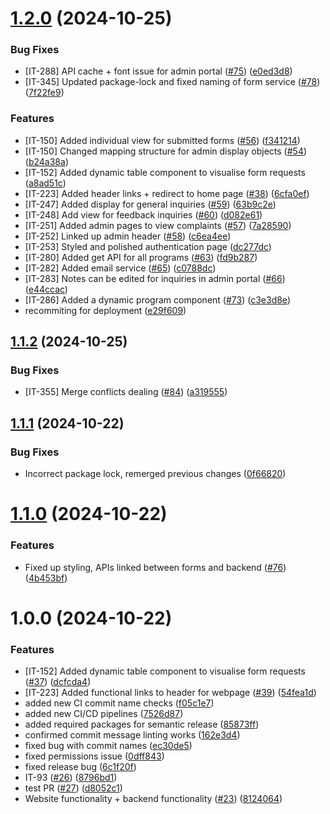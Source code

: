 # [1.2.0](https://github.com/cinqueh/langwarrin-community-centre/compare/v1.1.2...v1.2.0) (2024-10-25)


### Bug Fixes

* [IT-288] API cache + font issue for admin portal ([#75](https://github.com/cinqueh/langwarrin-community-centre/issues/75)) ([e0ed3d8](https://github.com/cinqueh/langwarrin-community-centre/commit/e0ed3d830abcac606f0a1453e5eba96d52ec978a))
* [IT-345] Updated package-lock and fixed naming of form service ([#78](https://github.com/cinqueh/langwarrin-community-centre/issues/78)) ([7f22fe9](https://github.com/cinqueh/langwarrin-community-centre/commit/7f22fe9cc5bb9a3af0d805eb811cf821d3ec3fcc))


### Features

* [IT-150] Added individual view for submitted forms ([#56](https://github.com/cinqueh/langwarrin-community-centre/issues/56)) ([f341214](https://github.com/cinqueh/langwarrin-community-centre/commit/f3412147b274f62e21aeffaedddfcb75fc761725))
* [IT-150] Changed mapping structure for admin display objects ([#54](https://github.com/cinqueh/langwarrin-community-centre/issues/54)) ([b24a38a](https://github.com/cinqueh/langwarrin-community-centre/commit/b24a38a8a87be86311b71e0a6841b045a4e609bc))
* [IT-152] Added dynamic table component to visualise form requests ([a8ad51c](https://github.com/cinqueh/langwarrin-community-centre/commit/a8ad51c091292745565cf3f4f0043e31196b7e24))
* [IT-223] Added header links + redirect to home page ([#38](https://github.com/cinqueh/langwarrin-community-centre/issues/38)) ([6cfa0ef](https://github.com/cinqueh/langwarrin-community-centre/commit/6cfa0ef00e866d7ac497ae60a19649ba56b4caab))
* [IT-247] Added display for general inquiries ([#59](https://github.com/cinqueh/langwarrin-community-centre/issues/59)) ([63b9c2e](https://github.com/cinqueh/langwarrin-community-centre/commit/63b9c2e7d4910ad55e731a473f73e9818b3d0598))
* [IT-248] Add view for feedback inquiries ([#60](https://github.com/cinqueh/langwarrin-community-centre/issues/60)) ([d082e61](https://github.com/cinqueh/langwarrin-community-centre/commit/d082e61bd5246c24976639649b5e816f2f5ef43e))
* [IT-251] Added admin pages to view complaints ([#57](https://github.com/cinqueh/langwarrin-community-centre/issues/57)) ([7a28590](https://github.com/cinqueh/langwarrin-community-centre/commit/7a28590aeba58f4a7c18bc61704db026dd692a4c))
* [IT-252] Linked up admin header ([#58](https://github.com/cinqueh/langwarrin-community-centre/issues/58)) ([c6ea4ee](https://github.com/cinqueh/langwarrin-community-centre/commit/c6ea4ee2aaf792500d3aa3f735bcf0ff9bb12c24))
* [IT-253] Styled and polished authentication page ([dc277dc](https://github.com/cinqueh/langwarrin-community-centre/commit/dc277dcee3dec7d3bd781a8464556513937a022c))
* [IT-280] Added get API for all programs ([#63](https://github.com/cinqueh/langwarrin-community-centre/issues/63)) ([fd9b287](https://github.com/cinqueh/langwarrin-community-centre/commit/fd9b2874f1d65bb5150b085c9b5f127da75b56dc))
* [IT-282] Added email service ([#65](https://github.com/cinqueh/langwarrin-community-centre/issues/65)) ([c0788dc](https://github.com/cinqueh/langwarrin-community-centre/commit/c0788dc2337d57da75a160faf14d48a8f66d8f34))
* [IT-283] Notes can be edited for inquiries in admin portal ([#66](https://github.com/cinqueh/langwarrin-community-centre/issues/66)) ([e44ccac](https://github.com/cinqueh/langwarrin-community-centre/commit/e44ccacbc7ad14df820025ce17b4c695421f15a2))
* [IT-286] Added a dynamic program component ([#73](https://github.com/cinqueh/langwarrin-community-centre/issues/73)) ([c3e3d8e](https://github.com/cinqueh/langwarrin-community-centre/commit/c3e3d8e85f6cca19355f023ad3c50fe7b6033ed5))
* recommiting for deployment ([e29f609](https://github.com/cinqueh/langwarrin-community-centre/commit/e29f6092f4e2b022e67a7a6419be84225f4080c5))

## [1.1.2](https://github.com/cinqueh/langwarrin-community-centre/compare/v1.1.1...v1.1.2) (2024-10-25)


### Bug Fixes

* [IT-355] Merge conflicts dealing ([#84](https://github.com/cinqueh/langwarrin-community-centre/issues/84)) ([a319555](https://github.com/cinqueh/langwarrin-community-centre/commit/a3195551129b4fd395ad549c3477a6e92f02fc42))

## [1.1.1](https://github.com/cinqueh/langwarrin-community-centre/compare/v1.1.0...v1.1.1) (2024-10-22)


### Bug Fixes

* Incorrect package lock, remerged previous changes ([0f66820](https://github.com/cinqueh/langwarrin-community-centre/commit/0f668208f25a81fdb55cc6607f5fcaf799840949))

# [1.1.0](https://github.com/cinqueh/langwarrin-community-centre/compare/v1.0.0...v1.1.0) (2024-10-22)


### Features

* Fixed up styling, APIs linked between forms and backend ([#76](https://github.com/cinqueh/langwarrin-community-centre/issues/76)) ([4b453bf](https://github.com/cinqueh/langwarrin-community-centre/commit/4b453bfcc0583b675ec9ee97ace76618f4253198))

# 1.0.0 (2024-10-22)


### Features

* [IT-152] Added dynamic table component to visualise form requests ([#37](https://github.com/cinqueh/langwarrin-community-centre/issues/37)) ([dcfcda4](https://github.com/cinqueh/langwarrin-community-centre/commit/dcfcda4ca664c527df40f1ad75010f210cbac93a))
* [IT-223] Added functional links to header for webpage ([#39](https://github.com/cinqueh/langwarrin-community-centre/issues/39)) ([54fea1d](https://github.com/cinqueh/langwarrin-community-centre/commit/54fea1dfff675d4f986d73a35a5dcebadf4a1ee2))
* added new CI commit name checks ([f05c1e7](https://github.com/cinqueh/langwarrin-community-centre/commit/f05c1e7ae9f16cd3edee612f84f3dceec17fb4fe))
* added new CI/CD pipelines ([7526d87](https://github.com/cinqueh/langwarrin-community-centre/commit/7526d8779e279d93b1111d437cd323b8d28796d9))
* added required packages for semantic release ([85873ff](https://github.com/cinqueh/langwarrin-community-centre/commit/85873ffec3b8a0bfb4e068c88308e9ac5c4817b6))
* confirmed commit message linting works ([162e3d4](https://github.com/cinqueh/langwarrin-community-centre/commit/162e3d43bba721a9508d83ddcf6c56b14e207489))
* fixed bug with commit names ([ec30de5](https://github.com/cinqueh/langwarrin-community-centre/commit/ec30de55627d73a95daaeb389543ea0b2058f20f))
* fixed permissions issue ([0dff843](https://github.com/cinqueh/langwarrin-community-centre/commit/0dff843a5329c15be50f013c5e67aa2d82b624af))
* fixed release bug ([6c1f20f](https://github.com/cinqueh/langwarrin-community-centre/commit/6c1f20f50c000a57c2e3858a8d80735ef8dfbb73))
* IT-93 ([#26](https://github.com/cinqueh/langwarrin-community-centre/issues/26)) ([8796bd1](https://github.com/cinqueh/langwarrin-community-centre/commit/8796bd13d4cc7be75d8fdd2f6d5302ab389b634e))
* test PR ([#27](https://github.com/cinqueh/langwarrin-community-centre/issues/27)) ([d8052c1](https://github.com/cinqueh/langwarrin-community-centre/commit/d8052c103e53998f3ec53150bbcbce052c918523))
* Website functionality + backend functionality ([#23](https://github.com/cinqueh/langwarrin-community-centre/issues/23)) ([8124064](https://github.com/cinqueh/langwarrin-community-centre/commit/8124064db3626091da6f3a60e4bc1360747f0d53))
